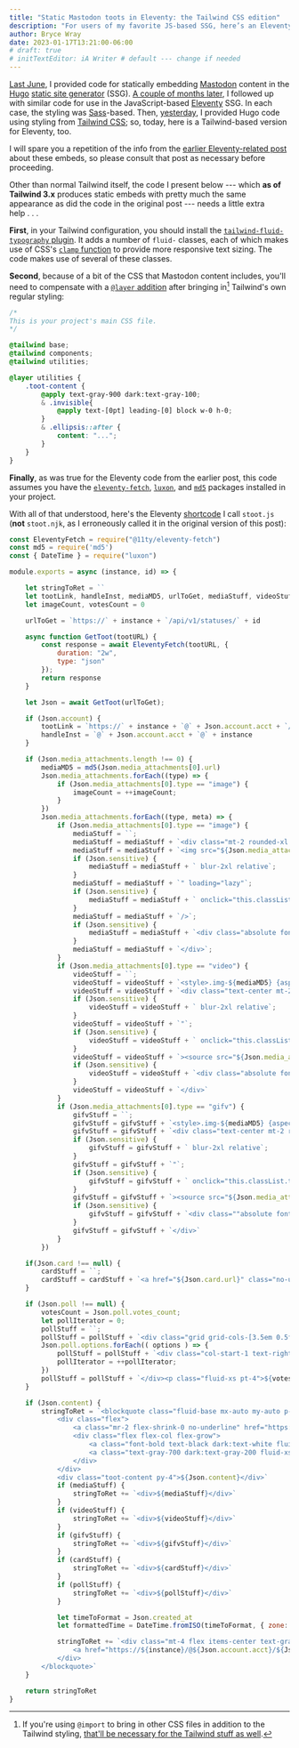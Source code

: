 ```yaml
---
title: "Static Mastodon toots in Eleventy: the Tailwind CSS edition"
description: "For users of my favorite JS-based SSG, here’s an Eleventy version of the Tailwind-based toots-embedding shortcode I offered yesterday."
author: Bryce Wray
date: 2023-01-17T13:21:00-06:00
# draft: true
# initTextEditor: iA Writer # default --- change if needed
---
```


[Last June](/posts/2022/06/static-mastodon-toots-hugo/), I provided code for statically embedding [Mastodon](https://joinmastodon.org) content in the [Hugo](https://gohugo.io) [static site generator](https://jamstack.org/generators) (SSG). [A couple of months later](/posts/2022/08/static-embeds-eleventy/), I followed up with similar code for use in the JavaScript-based [Eleventy](https://11ty.dev) SSG. In each case, the styling was [Sass](https://sass-lang.com)-based. Then, [yesterday](/posts/2023/01/static-mastodon-toots-hugo-tailwind-css-edition/), I provided Hugo code using styling from [Tailwind CSS](https://tailwindcss.com); so, today, here is a Tailwind-based version for Eleventy, too.

<!--more-->

I will spare you a repetition of the info from the [earlier Eleventy-related post](/posts/2022/08/static-embeds-eleventy/) about these embeds, so please consult that post as necessary before proceeding.

Other than normal Tailwind itself, the code I present below --- which **as of Tailwind 3.x** produces static embeds with pretty much the same appearance as did the code in the original post --- needs a little extra help . . .

**First**, in your Tailwind configuration, you should install the [`tailwind-fluid-typography` plugin](https://github.com/craigrileyuk/tailwind-fluid-typography). It adds a number of `fluid-` classes, each of which makes use of CSS's [`clamp` function](https://developer.mozilla.org/en-US/docs/Web/CSS/clamp) to provide more responsive text sizing. The code makes use of several of these classes.

**Second**, because of a bit of the CSS that Mastodon content includes, you'll need to compensate with a [`@layer` addition](https://tailwindcss.com/docs/adding-custom-styles#using-css-and-layer) after bringing in[^myImport] Tailwind's own regular styling:

[^myImport]: If you're using `@import` to bring in other CSS files in addition to the Tailwind styling, [that'll be necessary for the Tailwind stuff as well](https://tailwindcss.com/docs/using-with-preprocessors#build-time-imports).

```css
/*
This is your project's main CSS file.
*/

@tailwind base;
@tailwind components;
@tailwind utilities;

@layer utilities {
	.toot-content {
		@apply text-gray-900 dark:text-gray-100;
		& .invisible{
			@apply text-[0pt] leading-[0] block w-0 h-0;
		}
		& .ellipsis::after {
			content: "...";
		}
	}
}
```

**Finally**, as was true for the Eleventy code from the earlier post, this code assumes you have the [`eleventy-fetch`](https://github.com/11ty/eleventy-fetch), [`luxon`](https://github.com/moment/luxon), and [`md5`](https://github.com/pvorb/node-md5) packages installed in your project.

With all of that understood, here's the Eleventy [shortcode](https://www.11ty.dev/docs/shortcodes/) I call `stoot.js` (**not** `stoot.njk`, as I erroneously called it in the original version of this post):

```js
const EleventyFetch = require("@11ty/eleventy-fetch")
const md5 = require('md5')
const { DateTime } = require("luxon")

module.exports = async (instance, id) => {

	let stringToRet = ``
	let tootLink, handleInst, mediaMD5, urlToGet, mediaStuff, videoStuff, gifvStuff, cardStuff, pollStuff = ''
	let imageCount, votesCount = 0

	urlToGet = `https://` + instance + `/api/v1/statuses/` + id

	async function GetToot(tootURL) {
		const response = await EleventyFetch(tootURL, {
			duration: "2w",
			type: "json"
		});
		return response
	}

	let Json = await GetToot(urlToGet);

	if (Json.account) {
		tootLink = `https://` + instance + `@` + Json.account.acct + `/status/` + id
		handleInst = `@` + Json.account.acct + `@` + instance
	}

	if (Json.media_attachments.length !== 0) {
		mediaMD5 = md5(Json.media_attachments[0].url)
		Json.media_attachments.forEach((type) => {
			if (Json.media_attachments[0].type == "image") {
				imageCount = ++imageCount;
			}
		})
		Json.media_attachments.forEach((type, meta) => {
			if (Json.media_attachments[0].type == "image") {
				mediaStuff = ``;
				mediaStuff = mediaStuff + `<div class="mt-2 rounded-xl overflow-hidden grid grid-cols-1 gap-[2px]"><style>.img-${mediaMD5} {aspect-ratio: ${Json.media_attachments[0].meta.original.width} / ${Json.media_attachments[0].meta.original.height}}</style>`;
				mediaStuff = mediaStuff + `<img src="${Json.media_attachments[0].url}" alt="Image ${Json.media_attachments[0].id} from toot ${id} on ${instance}" class="tweet-media-img img-${mediaMD5}`;
				if (Json.sensitive) {
					mediaStuff = mediaStuff + ` blur-2xl relative`;
				}
				mediaStuff = mediaStuff + `" loading="lazy"`;
				if (Json.sensitive) {
					mediaStuff = mediaStuff + ` onclick="this.classList.toggle('!blur-none !z-[9999] relative')"`;
				}
				mediaStuff = mediaStuff + `/>`;
				if (Json.sensitive) {
					mediaStuff = mediaStuff + `<div class="absolute font-bold w-full top-[40%] text-white text-center text-2xl leading-tight">Sensitive content<br />(flagged&nbsp;at&nbsp;origin)</div>`;
				}
				mediaStuff = mediaStuff + `</div>`;
			}
			if (Json.media_attachments[0].type == "video") {
				videoStuff = ``;
				videoStuff = videoStuff + `<style>.img-${mediaMD5} {aspect-ratio: ${Json.media_attachments[0].meta.original.width} / ${Json.media_attachments[0].meta.original.height}}</style>`;
				videoStuff = videoStuff + `<div class="text-center mt-2 rounded-xl overflow-hidden grid grid-cols-1 gap-[2px]"><video muted playsinline controls class="text-center w-full h-auto aspect-square object-cover img-${mediaMD5}`;
				if (Json.sensitive) {
					videoStuff = videoStuff + ` blur-2xl relative`;
				}
				videoStuff = videoStuff + `"`;
				if (Json.sensitive) {
					videoStuff = videoStuff + ` onclick="this.classList.toggle('!blur-none !z-[9999] relative')"`;
				}
				videoStuff = videoStuff + `><source src="${Json.media_attachments[0].url}"><p class="fluid-xs text-center">(Your browser doesn&rsquo;t support the <code>video</code> tag.)</p></video>`;
				if (Json.sensitive) {
					videoStuff = videoStuff + `<div class="absolute font-bold w-full top-[40%] text-white text-center text-2xl leading-tight">Sensitive content<br />(flagged&nbsp;at&nbsp;origin)</div>`;
				}
				videoStuff = videoStuff + `</div>`
			}
			if (Json.media_attachments[0].type == "gifv") {
				gifvStuff = ``;
				gifvStuff = gifvStuff + `<style>.img-${mediaMD5} {aspect-ratio: ${Json.media_attachments[0].meta.original.width} / ${Json.media_attachments[0].meta.original.height}}</style>`;
				gifvStuff = gifvStuff + `<div class="text-center mt-2 rounded-xl overflow-hidden grid grid-cols-1 gap-[2px]"><video loop autoplay muted playsinline controls controlslist="nofullscreen" class="text-center w-full h-auto aspect-square object-cover img-${mediaMD5}`;
				if (Json.sensitive) {
					gifvStuff = gifvStuff + ` blur-2xl relative`;
				}
				gifvStuff = gifvStuff + `"`;
				if (Json.sensitive) {
					gifvStuff = gifvStuff + ` onclick="this.classList.toggle('!blur-none !z-[9999] relative')"`;
				}
				gifvStuff = gifvStuff + `><source src="${Json.media_attachments[0].url}"><p class="fluid-xs text-center">(Your browser doesn&rsquo;t support the <code>video</code> tag.)</p></video>`;
				if (Json.sensitive) {
					gifvStuff = gifvStuff + `<div class=""absolute font-bold w-full top-[40%] text-white text-center text-2xl leading-tight">Sensitive content<br />(flagged&nbsp;at&nbsp;origin)</div>`;
				}
				gifvStuff = gifvStuff + `</div>`
			}
		})

	if(Json.card !== null) {
		cardStuff = ``;
		cardStuff = cardStuff + `<a href="${Json.card.url}" class="no-underline decoration-transparent text-gray-700 dark:text-gray-300" rel="noopener"><div class="relative md:flex border border-gray-700 dark:border-gray-200 rounded-md mt-4 decoration-transparent overflow-hidden"><div class="flex-100 md:flex-200 relative"><img src="${Json.card.image}" alt="Card image from ${instance} toot ${id}" loading="lazy" class="block m-0 w-full h-full object-cover bg-cover bg-[50%]" /></div><div class="flex-auto overflow-hidden p-3 leading-normal"><p class="font-bold fluid-sm !tracking-normal !leading-normal">${Json.card.title}</p><p class="fluid-xs !leading-normal !tracking-normal">${Json.card.description}</p></div></div></a>`;
	}

	if (Json.poll !== null) {
		votesCount = Json.poll.votes_count;
		let pollIterator = 0;
		pollStuff = ``;
		pollStuff = pollStuff + `<div class="grid grid-cols-[3.5em 0.5fr 1fr] gap-[1em]leading-none">`;
		Json.poll.options.forEach(( options ) => {
			pollStuff = pollStuff + `<div class="col-start-1 text-right"><strong>${((Json.poll.options[pollIterator].votes_count)/(votesCount)).toLocaleString("en", {style: "percent", minimumFractionDigits: 1, maximumFractionDigits: 1})}</strong></div><div class="col-start-2"><meter class="w-full" id="vote-count" max="${votesCount}" value=${Json.poll.options[pollIterator].votes_count}></meter></div><div class="col-start-3">${Json.poll.options[pollIterator].title}</div>`;
			pollIterator = ++pollIterator;
		})
		pollStuff = pollStuff + `</div><p class="fluid-xs pt-4">${votesCount} people</p>`;
	}

	if (Json.content) {
		stringToRet = `<blockquote class="fluid-base mx-auto my-auto p-4 border-2 border-gray-700 dark:border-gray-200 rounded-xl bg-white dark:bg-gray-900 w-full md:w-[80%]" cite="${tootLink}" data-pagefind-ignore>
			<div class="flex">
				<a class="mr-2 flex-shrink-0 no-underline" href="https://${instance}/@${Json.account.acct}" rel="noopener"><img class="w-[48px] h-auto rounded-full" src="${Json.account.avatar}" alt="Mastodon avatar for ${handleInst}" loading="lazy" /></a>
				<div class="flex flex-col flex-grow">
					<a class="font-bold text-black dark:text-white fluid-sm lg:fluid-base !tracking-normal no-underline" href="https://${instance}/@${Json.account.acct}" rel="noopener">${Json.account.display_name}</a>
					<a class="text-gray-700 dark:text-gray-200 fluid-xs lg:fluid-sm !leading-none !tracking-normal no-underline" href="https://${instance}/@${Json.account.acct}" rel="noopener">${handleInst}</a>
				</div>
			</div>
			<div class="toot-content py-4">${Json.content}</div>`
			if (mediaStuff) {
				stringToRet += `<div>${mediaStuff}</div>`
			}
			if (videoStuff) {
				stringToRet += `<div>${videoStuff}</div>`
			}
			if (gifvStuff) {
				stringToRet += `<div>${gifvStuff}</div>`
			}
			if (cardStuff) {
				stringToRet += `<div>${cardStuff}</div>`
			}
			if (pollStuff) {
				stringToRet += `<div>${pollStuff}</div>`
			}

			let timeToFormat = Json.created_at
			let formattedTime = DateTime.fromISO(timeToFormat, { zone: "utc" }).toFormat("h:mm a • MMMM d, yyyy")

			stringToRet += `<div class="mt-4 flex items-center text-gray-500 dark:text-gray-300 fluid-sm !tracking-normal">
				<a href="https://${instance}/@${Json.account.acct}/${Json.id}" class="text-gray-600 dark:text-gray-300 no-underline" rel="noopener">${formattedTime}</a>&nbsp;<span class="fluid-xs">(UTC)</span>
			</div>
		</blockquote>`
	}

	return stringToRet
}
```
